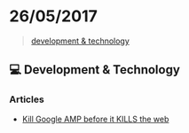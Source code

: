 # 26/05/2017

> [development & technology](#computer-development--technology)


## :computer: Development & Technology

### Articles
- [Kill Google AMP before it KILLS the web](https://www.theregister.co.uk/2017/05/19/open_source_insider_google_amp_bad_bad_bad)